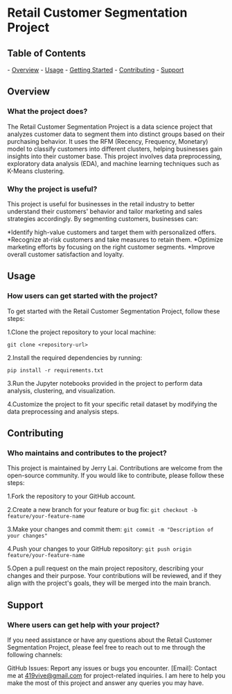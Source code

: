<h1>Retail Customer Segmentation Project</h1>


<h2>Table of Contents</h2>
- <a href="#overview">Overview</a>
- <a href="#usage">Usage</a>
- <a href="#getting-started">Getting Started</a>
- <a href="#contributing">Contributing</a>
- <a href="#support">Support</a>

<h2><a name="overview"></a>Overview</h2>

<h3>What the project does?</h3>
The Retail Customer Segmentation Project is a data science project that analyzes customer data to segment them into distinct groups based on their purchasing behavior. It uses the RFM (Recency, Frequency, Monetary) model to classify customers into different clusters, helping businesses gain insights into their customer base. This project involves data preprocessing, exploratory data analysis (EDA), and machine learning techniques such as K-Means clustering.

<h3>Why the project is useful?</h3>
This project is useful for businesses in the retail industry to better understand their customers' behavior and tailor marketing and sales strategies accordingly. By segmenting customers, businesses can:

*Identify high-value customers and target them with personalized offers.
*Recognize at-risk customers and take measures to retain them.
*Optimize marketing efforts by focusing on the right customer segments.
*Improve overall customer satisfaction and loyalty.

<h2><a name="usage"></a>Usage</h2>
<h3>How users can get started with the project?</h3>
To get started with the Retail Customer Segmentation Project, follow these steps:

1.Clone the project repository to your local machine:

```git clone <repository-url>```

2.Install the required dependencies by running:

```pip install -r requirements.txt```

3.Run the Jupyter notebooks provided in the project to perform data analysis, clustering, and visualization.

4.Customize the project to fit your specific retail dataset by modifying the data preprocessing and analysis steps.

<h2><a name="Contributing"></a>Contributing</h2>
<h3>Who maintains and contributes to the project?</h3>
This project is maintained by Jerry Lai. Contributions are welcome from the open-source community. If you would like to contribute, please follow these steps:

1.Fork the repository to your GitHub account.

2.Create a new branch for your feature or bug fix:
```git checkout -b feature/your-feature-name```

3.Make your changes and commit them:
```git commit -m "Description of your changes"```

4.Push your changes to your GitHub repository:
```git push origin feature/your-feature-name```

5.Open a pull request on the main project repository, describing your changes and their purpose.
Your contributions will be reviewed, and if they align with the project's goals, they will be merged into the main branch.

<h2><a name="Support"></a>Support</h2>
<h3>Where users can get help with your project?</h3>
If you need assistance or have any questions about the Retail Customer Segmentation Project, please feel free to reach out to me through the following channels:

GitHub Issues: Report any issues or bugs you encounter.
[Email]: Contact me at 419vive@gmail.com for project-related inquiries.
I am here to help you make the most of this project and answer any queries you may have.


